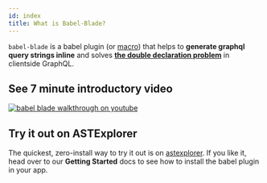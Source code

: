 ```yaml
---
id: index
title: What is Babel-Blade?
---
```


`babel-blade` is a babel plugin (or [macro](https://github.com/kentcdodds/babel-plugin-macros)) that helps to **generate graphql query strings inline** and solves **[the double declaration problem](declarationdeclaration)** in clientside GraphQL.

## See 7 minute introductory video

[![babel blade walkthrough on youtube](https://user-images.githubusercontent.com/6764957/42730215-f92fc024-87bc-11e8-9929-c614710920ee.png)](https://www.youtube.com/watch?v=z9wKcRjNqlw)

## Try it out on ASTExplorer

The quickest, zero-install way to try it out is on [astexplorer](http://astexplorer.net/#/gist/01983f61e310f1eaf6b12a221556a937/7e9ae4d3b406ed94d92f6931c0474f964e1ae990). If you like it, head over to our **Getting Started** docs to see how to install the babel plugin in your app.